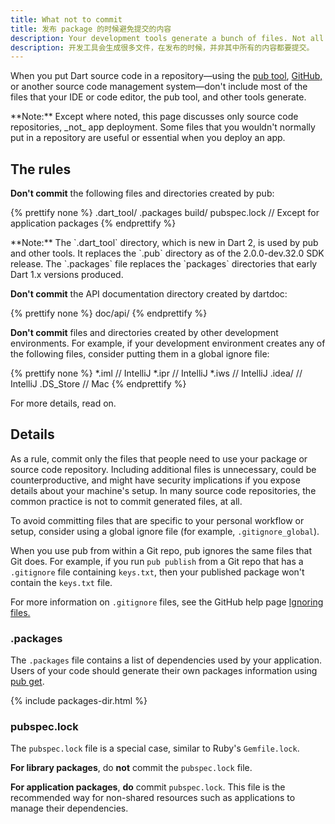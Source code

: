 ```yaml
---
title: What not to commit
title: 发布 package 的时候避免提交的内容
description: Your development tools generate a bunch of files. Not all of them should be committed.
description: 开发工具会生成很多文件，在发布的时候，并非其中所有的内容都要提交。
---
```


When you put Dart source code in a repository—using the
[pub tool](/tools/pub/cmd), [GitHub,](https://github.com/)
or another source code management system—don't include most of the files
that your IDE or code editor, the pub tool, and other tools generate.

<aside class="alert alert-info" markdown="1">
**Note:**
Except where noted, this page discusses only source code repositories,
_not_ app deployment.
Some files that you wouldn't normally put in a repository
are useful or essential when you deploy an app.
</aside>

## The rules

**Don't commit** the following files and directories
created by pub:

{% prettify none %}
.dart_tool/
.packages
build/
pubspec.lock  // Except for application packages
{% endprettify %}

<aside class="alert alert-info" markdown="1">
**Note:** The `.dart_tool` directory, which is new in Dart 2,
is used by pub and other tools. It replaces the `.pub` directory as of
the 2.0.0-dev.32.0 SDK release. The `.packages` file replaces the
`packages` directories that early Dart 1.x versions produced.
</aside>

**Don't commit** the API documentation directory created by dartdoc:

{% prettify none %}
doc/api/
{% endprettify %}

**Don't commit** files and directories
created by other development environments.
For example, if your development environment creates
any of the following files,
consider putting them in a global ignore file:

{% prettify none %}
*.iml         // IntelliJ
*.ipr         // IntelliJ
*.iws         // IntelliJ
.idea/        // IntelliJ
.DS_Store     // Mac
{% endprettify %}

For more details, read on.

## Details

As a rule, commit only the files that people need
to use your package or source code repository.
Including additional files is unnecessary,
could be counterproductive,
and might have security implications
if you expose details about your machine's setup.
In many source code repositories,
the common practice is not to commit generated files, at all.

To avoid committing files that are
specific to your personal workflow or setup,
consider using a global ignore file
(for example, `.gitignore_global`).

When you use pub from within a Git repo,
pub ignores the same files that Git does.
For example, if you run `pub publish` from a Git repo
that has a `.gitignore` file containing `keys.txt`,
then your published package won't contain the `keys.txt` file.

For more information on `.gitignore` files,
see the GitHub help page
[Ignoring files.](https://help.github.com/articles/ignoring-files)


### .packages

The `.packages` file contains a list of dependencies used by your application.
Users of your code should generate their own packages information
using [pub get](/guides/packages#getting-packages).

{% include packages-dir.html %}

### pubspec.lock

The `pubspec.lock` file is a special case,
similar to Ruby's `Gemfile.lock`.

**For library packages**, do **not** commit the `pubspec.lock` file.

**For application packages**, **do** commit `pubspec.lock`.
This file is the recommended way for non-shared resources
such as applications to manage their dependencies.
